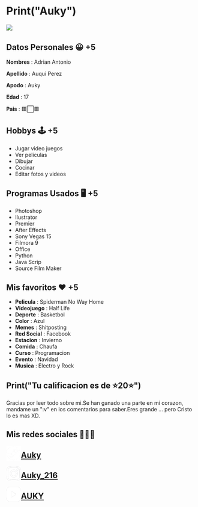 # Print("Auky")

<img src="spider-dance.gif">

## Datos Personales 😀 +5
**Nombres** : Adrian Antonio

**Apellido** : Auqui Perez

**Apodo** : Auky

**Edad** : 17

**Pais** :  🟥⬜️🟥

## Hobbys 🕹 +5
- Jugar video juegos
- Ver peliculas
- Dibujar
- Cocinar
- Editar fotos y videos

## Programas Usados 🖥 +5
- Photoshop
- Ilustrator 
- Premier
- After Effects
- Sony Vegas 15
- Filmora 9
- Office
- Python
- Java Scrip
- Source Film Maker

## Mis favoritos ❤️ +5
- **Pelicula** : Spiderman No Way Home
- **Videojuego** : Half Life 
- **Deporte** : Basketbol
- **Color** : Azul
- **Memes** : Shitposting
- **Red Social** : Facebook
- **Estacion** : Invierno
- **Comida** : Chaufa
- **Curso** : Programacion
- **Evento** : Navidad
- **Musica** : Electro y Rock

## Print("Tu calificacion es de ⭐️20⭐️")
Gracias por leer todo sobre mi.Se han ganado una parte en mi corazon, mandame un ":v" en los comentarios para saber.Eres grande ... pero Cristo lo es mas XD.

## Mis redes sociales 💎💎💎
<img src="steam.png" alt="" width="39" height="39" align="left"><H2> [Auky](https://steamcommunity.com/profiles/76561198416421609/)</H2>
<img src="intagram.png" alt="" width="39" height="39" align="left"><H2> [Auky_216](https://www.instagram.com/auky_216/?hl=es-la)</H2>
<img src="youtube.png" alt="" width="39" height="39" align="left"><H2> [AUKY](https://www.youtube.com/channel/UCv6jAX-Z8kgFbBxBJ5ddF7Q)</H2>
